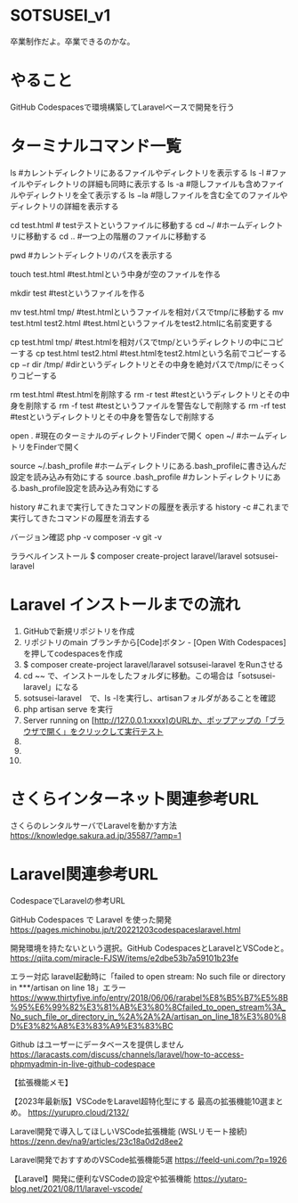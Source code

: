 # SOTSUSEI_v1
卒業制作だよ。卒業できるのかな。

# やること
GitHub Codespacesで環境構築してLaravelベースで開発を行う

# ターミナルコマンド一覧

ls  #カレントディレクトリにあるファイルやディレクトリを表示する
ls -l  #ファイルやディレクトリの詳細も同時に表示する
ls -a  #隠しファイルも含めファイルやディレクトリを全て表示する
ls −la  #隠しファイルを含む全てのファイルやディレクトリの詳細を表示する

cd test.html  # testテストというファイルに移動する
cd ~/  #ホームディレクトリに移動する
cd ..  #一つ上の階層のファイルに移動する

pwd  #カレントディレクトリのパスを表示する

touch test.html  #test.htmlという中身が空のファイルを作る

mkdir test #testというファイルを作る

mv test.html tmp/  #test.htmlというファイルを相対パスでtmp/に移動する
mv test.html test2.html  #test.htmlというファイルをtest2.htmlに名前変更する

cp test.html tmp/  #test.htmlを相対パスでtmp/というディレクトリの中にコピーする
cp test.html test2.html  #test.htmlをtest2.htmlという名前でコピーする
cp −r dir /tmp/  #dirというディレクトリとその中身を絶対パスで/tmp/にそっくりコピーする

rm test.html  #test.htmlを削除する
rm -r test  #testというディレクトリとその中身を削除する
rm -f test  #testというファイルを警告なしで削除する
rm -rf test  #testというディレクトリとその中身を警告なしで削除する

open .  #現在のターミナルのディレクトリFinderで開く
open ~/  #ホームディレトリをFinderで開く

source ~/.bash_profile  #ホームディレクトリにある.bash_profileに書き込んだ設定を読み込み有効にする
source .bash_profile  #カレントディレクトリにある.bash_profile設定を読み込み有効にする

history  #これまで実行してきたコマンドの履歴を表示する
history -c  #これまで実行してきたコマンドの履歴を消去する

バージョン確認
php -v
composer -v
git -v

ララベルインストール
$ composer create-project laravel/laravel sotsusei-laravel

# Laravel インストールまでの流れ

1. GitHubで新規リポジトリを作成
2. リポジトリのmain ブランチから[Code]ボタン - [Open With Codespaces]を押してcodespacesを作成
3. $ composer create-project laravel/laravel sotsusei-laravel をRunさせる
4. cd ~~ で、インストールをしたフォルダに移動。この場合は「sotsusei-laravel」になる
5. sotsusei-laravel　で、ls -lを実行し、artisanフォルダがあることを確認
6. php artisan serve を実行
7. Server running on [http://127.0.0.1:xxxx]のURLか、ポップアップの「ブラウザで開く」をクリックして実行テスト
8.
9.
10.

# さくらインターネット関連参考URL

さくらのレンタルサーバでLaravelを動かす方法
https://knowledge.sakura.ad.jp/35587/?amp=1


# Laravel関連参考URL



CodespaceでLaravelの参考URL

GitHub Codespaces で Laravel を使った開発
https://pages.michinobu.jp/t/20221203codespaceslaravel.html

開発環境を持たないという選択。GitHub CodespacesとLaravelとVSCodeと。
https://qiita.com/miracle-FJSW/items/e2dbe53b7a59101b23fe

エラー対応
laravel起動時に「failed to open stream: No such file or directory in ***/artisan on line 18」エラー
https://www.thirtyfive.info/entry/2018/06/06/rarabel%E8%B5%B7%E5%8B%95%E6%99%82%E3%81%AB%E3%80%8Cfailed_to_open_stream%3A_No_such_file_or_directory_in_%2A%2A%2A/artisan_on_line_18%E3%80%8D%E3%82%A8%E3%83%A9%E3%83%BC

Github はユーザーにデータベースを提供しません
https://laracasts.com/discuss/channels/laravel/how-to-access-phpmyadmin-in-live-github-codespace

【拡張機能メモ】

【2023年最新版】VSCodeをLaravel超特化型にする 最高の拡張機能10選まとめ。
https://yurupro.cloud/2132/

Laravel開発で導入してほしいVSCode拡張機能 (WSLリモート接続)
https://zenn.dev/na9/articles/23c18a0d2d8ee2

Laravel開発でおすすめのVSCode拡張機能5選
https://feeld-uni.com/?p=1926

【Laravel】開発に便利なVSCodeの設定や拡張機能
https://yutaro-blog.net/2021/08/11/laravel-vscode/
